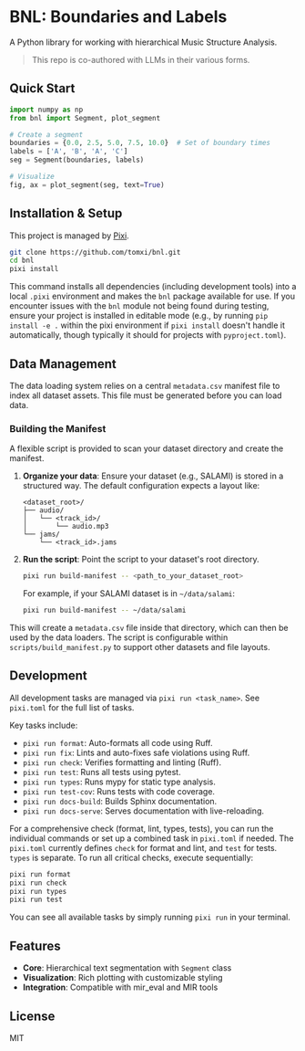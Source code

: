 # BNL: Boundaries and Labels

A Python library for working with hierarchical Music Structure Analysis.

> This repo is co-authored with LLMs in their various forms.

## Quick Start

```python
import numpy as np
from bnl import Segment, plot_segment

# Create a segment
boundaries = {0.0, 2.5, 5.0, 7.5, 10.0}  # Set of boundary times
labels = ['A', 'B', 'A', 'C']
seg = Segment(boundaries, labels)

# Visualize
fig, ax = plot_segment(seg, text=True)
```

## Installation & Setup

This project is managed by [Pixi](https://pixi.sh/).

```bash
git clone https://github.com/tomxi/bnl.git
cd bnl
pixi install
```

This command installs all dependencies (including development tools) into a local `.pixi` environment and makes the `bnl` package available for use. If you encounter issues with the `bnl` module not being found during testing, ensure your project is installed in editable mode (e.g., by running `pip install -e .` within the pixi environment if `pixi install` doesn't handle it automatically, though typically it should for projects with `pyproject.toml`).

## Data Management

The data loading system relies on a central `metadata.csv` manifest file to index all dataset assets. This file must be generated before you can load data.

### Building the Manifest

A flexible script is provided to scan your dataset directory and create the manifest.

1.  **Organize your data**: Ensure your dataset (e.g., SALAMI) is stored in a structured way. The default configuration expects a layout like:
    ```
    <dataset_root>/
    ├── audio/
    │   └── <track_id>/
    │       └── audio.mp3
    └── jams/
        └── <track_id>.jams
    ```

2.  **Run the script**: Point the script to your dataset's root directory.

    ```bash
    pixi run build-manifest -- <path_to_your_dataset_root>
    ```

    For example, if your SALAMI dataset is in `~/data/salami`:
    ```bash
    pixi run build-manifest -- ~/data/salami
    ```

This will create a `metadata.csv` file inside that directory, which can then be used by the data loaders. The script is configurable within `scripts/build_manifest.py` to support other datasets and file layouts.

## Development

All development tasks are managed via `pixi run <task_name>`. See `pixi.toml` for the full list of tasks.

Key tasks include:
- `pixi run format`: Auto-formats all code using Ruff.
- `pixi run fix`: Lints and auto-fixes safe violations using Ruff.
- `pixi run check`: Verifies formatting and linting (Ruff).
- `pixi run test`: Runs all tests using pytest.
- `pixi run types`: Runs mypy for static type analysis.
- `pixi run test-cov`: Runs tests with code coverage.
- `pixi run docs-build`: Builds Sphinx documentation.
- `pixi run docs-serve`: Serves documentation with live-reloading.

For a comprehensive check (format, lint, types, tests), you can run the individual commands or set up a combined task in `pixi.toml` if needed. The `pixi.toml` currently defines `check` for format and lint, and `test` for tests. `types` is separate.
To run all critical checks, execute sequentially:
```bash
pixi run format
pixi run check
pixi run types
pixi run test
```

You can see all available tasks by simply running `pixi run` in your terminal.

## Features

- **Core**: Hierarchical text segmentation with `Segment` class
- **Visualization**: Rich plotting with customizable styling  
- **Integration**: Compatible with mir_eval and MIR tools

## License

MIT

